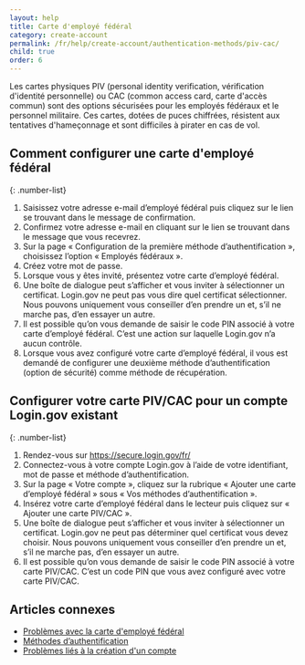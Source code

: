 ```yaml
---
layout: help
title: Carte d'employé fédéral 
category: create-account
permalink: /fr/help/create-account/authentication-methods/piv-cac/
child: true
order: 6
---
```


Les cartes physiques PIV (personal identity verification, vérification d'identité personnelle) ou CAC (common access card, carte d'accès commun) sont des options sécurisées pour les employés fédéraux et le personnel militaire. Ces cartes, dotées de puces chiffrées, résistent aux tentatives d'hameçonnage et sont difficiles à pirater en cas de vol.

## Comment configurer une carte d'employé fédéral

{: .number-list}

1. Saisissez votre adresse e-mail d’employé fédéral puis cliquez sur le lien se trouvant dans le message de confirmation.
2. Confirmez votre adresse e-mail en cliquant sur le lien se trouvant dans le message que vous recevrez.
3. Sur la page « Configuration de la première méthode d’authentification », choisissez l’option « Employés fédéraux ».
4. Créez votre mot de passe.
5. Lorsque vous y êtes invité, présentez votre carte d’employé fédéral.
6. Une boîte de dialogue peut s’afficher et vous inviter à sélectionner un certificat. Login.gov ne peut pas vous dire quel certificat sélectionner. Nous pouvons uniquement vous conseiller d’en prendre un et, s’il ne marche pas, d’en essayer un autre.
7. Il est possible qu’on vous demande de saisir le code PIN associé à votre carte d’employé fédéral. C’est une action sur laquelle Login.gov n’a aucun contrôle.
8. Lorsque vous avez configuré votre carte d’employé fédéral, il vous est demandé de configurer une deuxième méthode d’authentification (option de sécurité) comme méthode de récupération.

## Configurer votre carte PIV/CAC pour un compte Login.gov existant

{: .number-list}

1. Rendez-vous sur <https://secure.login.gov/fr/>
2. Connectez-vous à votre compte Login.gov à l’aide de votre identifiant, mot de passe et méthode d’authentification.
3. Sur la page « Votre compte », cliquez sur la rubrique « Ajouter une carte d’employé fédéral » sous « Vos méthodes d’authentification ».
4. Insérez votre carte d’employé fédéral dans le lecteur puis cliquez sur « Ajouter une carte PIV/CAC ».
5. Une boîte de dialogue peut s’afficher et vous inviter à sélectionner un certificat. Login.gov ne peut pas déterminer quel certificat vous devez choisir. Nous pouvons uniquement vous conseiller d’en prendre un et, s’il ne marche pas, d’en essayer un autre.
6. Il est possible qu’on vous demande de saisir le code PIN associé à votre carte PIV/CAC. C’est un code PIN que vous avez configuré avec votre carte PIV/CAC.

## Articles connexes

* [Problèmes avec la carte d'employé fédéral](/fr/help/trouble-signing-in/authentication/issues-with-government-employee-id-piv-cac/)
* [Méthodes d’authentification](/fr/help/create-account/authentication-methods/)
* [Problèmes liés à la création d'un compte](/fr/help/create-account/issues-creating-an-account/)
